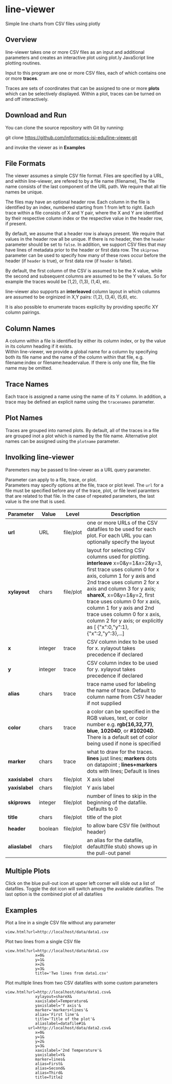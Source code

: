 # line-viewer

Simple line charts from CSV files using plotly

## Overview

line-viewer takes one or more CSV files as an input and additional parameters and creates an interactive plot using plot.ly JavaScript line plotting routines.

Input to this program are one or more CSV files, each of which contains one or more **traces**.  

Traces are sets of coordinates that can be assigned to one or more **plots** which can be selectively displayed.  Within a plot, traces can be turned on and off interactively.

## Download and Run 

You can clone the source repository with Git by running:

  git clone https://github.com/informatics-isi-edu/line-viewer.git

and invoke the viewer as in **Examples**


## File Formats

The viewer assumes a simple CSV file format.  Files are specified by a URL, and within line-viewer, are refered to by a file name (filename), The file name consists of the last component of the URL path.  We require that all file names be unique.

The files may have an optional header row. Each column in the file is identified by an index, numbered starting from 1 from left to right.  Each trace within a file consists of X and Y pair, where the X and Y are identified by their respective column index or the respective value in the header row, if present.  

By default, we assume that a header row is always present.  We require that values in the header row all be unique. If there is no header, then the `header` parameter should be set to ``false``. In addition, we support CSV files that may have lines of metadata prior to the header or first data row.  The ``skiprows`` parameter can be used to specify how many of these rows occur before the header (if ``header`` is true), or first data row (if ``header`` is false).

By default, the first column of the CSV is assumed to be the X value, while the second and subsequent columns are assumed to be the Y values.  So for example the traces would be (1,2), (1,3), (1,4), etc. 

line-viewer also supports an **interleaved** column layout in which columns are assumed to be orginized in X,Y pairs:  (1,2), (3,4), (5,6), etc.

It is also possible to enumerate traces explicilty by providing specific XY column pairings.

## Column Names 

A column within a file is identified by either its column index, or by the value in its column heading if it exists.  
Within line-viewer, we provide a global name for a column by specifying both its file name and the name of the column within that file, e.g. filename:index or filename:headervalue.  If there is only one file, the file name may be omitted.

## Trace Names

Each trace is assigned a name using the name of its Y column.  In addition, a trace may be defined an explicit name using the ``tracenames`` parameter.  

## Plot Names

Traces are grouped into named plots.  By default, all of the traces in a file are grouped inot a plot which is named by the file name.  Alternative plot names can be assigned using the ``plotname`` parameter.

## Involking line-viewer

Paremeters may be passed to line-viewer as a URL query parameter.  

Parameter can apply to a file, trace, or plot.  
Parameters may specify options at the file, trace or plot level. The ``url`` for a file must be specified before any of the trace, plot, or file level paramters that are related to that file.  In the case of repeated parameters, the last value is the one that is used. 

| Parameter | Value | Level | Description |
| --- | --- | --- | --- |
| **url** | URL | file/plot | one or more URLs of the CSV datafiles to be used for each plot. For each URL you can optionally specify the layout |
| **xylayout** | chars | file/plot | layout for selecting CSV columns used for plotting. **interleave** x=0&y=1&x=2&y=3, first trace uses column 0 for x axis, column 1 for y axis and 2nd trace uses column 2 for x axis and column 3 for y axis; **shareX**, x=0&y=1&y=2, first trace uses column 0 for x axis, column 1 for y axis and 2nd trace uses column 0 for x axis, column 2 for y axis; or explicitly as [ {"x":0,"y":1},{"x":2,"y":3},...] |
| **x** | integer | trace | CSV column index to be used for x. xylayout takes precedence if declared |
| **y** | integer | trace | CSV column index to be used for y. xylayout takes precedence if declared |
| **alias** | chars | trace | trace name used for labeling the name of trace. Default to column name from CSV header if not supplied |
| **color** | chars | trace | a color can be specified in the RGB values, text, or color number e.g. **rgb(16,32,77)**, **blue**, **10204D**, or **#10204D**. There is a default set of color being used if none is specified |
| **marker** | chars | trace |  what to draw for the traces. **lines** just lines; **markers** dots on datapoint ; **lines+markers** dots with lines; Default is lines |
| **xaxislabel** | chars | file/plot | X axis label |
| **yaxislabel** | chars | file/plot | Y axis label |
| **skiprows** | integer | file/plot | number of lines to skip in the beginning of the datafile. Defaults to 0|
| **title** | chars | file/plot | title of the plot  |
| **header** | boolean | file/plot | to allow bare CSV file (without header) |
| **aliaslabel** | chars | file/plot | an alias for the datafile, default(file stub) shows up in the pull-out panel |

## Multiple Plots

Click on the blue pull-out icon at upper left corner will slide out a list of datafiles. Toggle the dot icon will switch among the available datafiles. The last option is the combined plot of all datafiles

## Examples

Plot a line in a single CSV file without any parameter

```
view.html?url=http://localhost/data/data1.csv

```

Plot two lines from a single CSV file

```
view.html?url=http://localhost/data/data1.csv
             x=0&
             y=1&
             x=2&
             y=3&
             title='Two lines from data1.csv'

```

Plot multiple lines from two CSV datafiles with some custom parameters

```
view.html?url=http://localhost/data/data1.csv&
             xylayout=shareX&
             xaxislabel=Temperature&
             yaxislabel='Y axis'&
             marker='markers+lines'&
             alias='First line'&
             title='Title of the plot'&
             aliaslabel=datafile#1&
          url=http://localhost/data/data2.csv&
             x=0&
             y=1&
             y=2&
             y=3&
             xaxislabel='2nd Temperature'&
             yaxislabel=Y&
             marker=lines&
             alias=First&
             alias=Second&
             alias=Third&
             title=Title2
```

